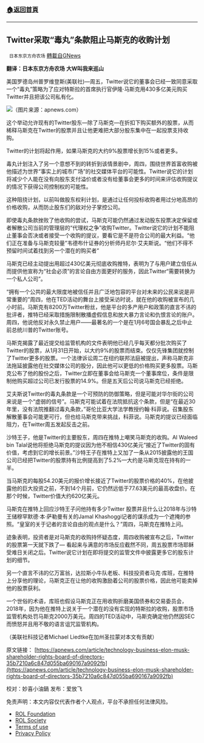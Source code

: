###  [:house:返回首頁](https://github.com/ourhimalayas/txt)
---


## Twitter采取“毒丸”条款阻止马斯克的收购计划
` 日本东京方舟农场` [轉載自GNews](https://gnews.org/zh-hans/2403703/)

**翻译：日本东京方舟农场** **大W叫我来巡山**

美国罗德岛州普罗维登斯(美联社)—周五，Twitter说它的董事会已经一致同意采取一个“毒丸”策略为了应对特斯拉的首席执行官伊隆·马斯克用430多亿美元购买Twitter并且把该公司私有化。

![](https://assets.gnews.org/wp-content/uploads/2022/04/16507918031.png)（图片来源：apnews.com）

这个举动允许现有的Twitter股东—除了马斯克—在折扣下购买额外的股票，从而稀释马斯克在Twitter的股票并且让他更难把大部分股东集中在一起投票支持收购。

Twitter的计划将起作用，如果马斯克的大约9%股票增长到15%或者更多。

毒丸计划注入了另一个意想不到的转折到该情景剧中，周四，围绕世界首富收购被他描述为世界“事实上的城市广场”的社交媒体平台的可能性。Twitter说它的计划将减少个人能在没有向股东支付溢价或者没有给董事会更多的时间来评估收购提议的情况下获得公司控制权的可能性。

这种阻挠计划，以前叫做股东权利计划，是通过让任何投标收购者用过分地高昂的价格收购，从而防止股东们的敌对分子掌控公司。

即使毒丸条款挫败了他收购的尝试，马斯克可能仍然通过发动股东投票决定保留或者解散公司当前的管理层的“代理权之争”收购Twitter。Twitter说它的计划不能阻止董事会否决或者接受一个收购的提议，要看它是不是符合公司的最大利益。“他们正在准备与马斯克较量”韦德布什证券的分析师丹尼尔·艾夫斯说。“他们不得不预留时间试着找到另一个潜在的购买者”

马斯克已经主动提出用超过430亿美元彻底收购推特，表明为了与用户建立信任从而提供他宣称为“社会必须”的言论自由方面更好的服务，因此Twitter“需要转换为一个私人公司”。

“拥有一个公共的最大限度地被信任并且广泛地包容的平台对未来的公民来说是非常重要的”周四，他在TED活动的舞台上接受采访时说，就在他的收购被宣布的几小时前。马斯克有8200万Twitter粉丝，他是平台的多产用户和政策的直言不讳的批评者，推特已经采取措施限制散播虚假信息和放大暴力言论和仇恨言论的账户。周四，他说他反对永久禁止用户——最著名的一个是在1月6号国会暴乱之后中止前总统川普的Twitter账号。

马斯克揭露了最近提交给监管机构的文件表明他已经几乎每天都分批次购买了Twitter的股票，从1月31日开始，以大约9%的股票而结束。仅仅先锋集团就控制了Twitter更多的股票。一个法律诉讼周二在纽约联邦法庭被提出，声称马斯克非法拖延披露他在社交媒体公司的股分，因此他可以更低的价格购买更多股票。马斯克公布了他的股份之后，Twitter立即在董事会给马斯克一个董事席位，条件是限制他购买超过公司已发行股票的14.9%。但是五天后公司说马斯克已经拒绝。

艾夫斯说Twitter的毒丸条款是一个可预防的防御策略，但是可能对华尔街的公司来说是一个“虚弱的信号”。马斯克可能试着在法院抵抗这个条款，但是“在最近30年里，没有法院推翻过毒丸条款，”哥伦比亚大学法学教授约翰·科菲说。召集股东解散董事会可能更可行，但也给马斯克带来挑战，科菲说。马斯克的提议已经面临阻力，在Twitter周五发起反击之前。

沙特王子，他是Twitter的主要股东，周四在推特上嘲笑马斯克的收购。Al Waleed bin Talal说他将拒绝马斯克的提议因为他不相信430亿美元“接近了Twitter的固有价值，考虑到它的增长前景。”沙特王子在推特上又加了一条从2015披露他的王国公司已经把Twitter的股票持有比例提高到了5.2%—大约是马斯克现在持有的一半。

当马斯克的每股54.20美元的报价增长接近了Twitter的股票价格的40%，在他披露他的巨大投资之前，不到14个月前，它仍然远低于77.63美元的最高收盘价。在那个时候，Twitter价值大约620亿美元。

马斯克在推特上回应沙特王子问他持有多少Twitter 股票并且什么让2018年与沙特王储穆罕默德·本·萨勒曼有关的Jamal Khashoggi记者的谋杀成为一个遮掩的参照。“皇室的关于记者的言论自由的观点是什么？”周四，马斯克在推特上问。

迹象表明，投资者是对马斯克的收购持怀疑态度，周四收购被宣布之后，Twitter的股票第一天就下跌了— 看起来与满意的市场反应截然不同，周五股票市场耶稣受难日关闭之后。Twitter说它计划在即将提交的监管文件中披露更多它的股东计划的细节。

另一个直言不讳的亿万富翁，达拉斯小牛队老板、科技投资者马克·库班，在推特上分享他的理论，马斯克正在让他的收购激励着公司的股票价格，因此他可能卖掉他的股票获利。

一个世俗的术语，库班也假设马斯克正在用收购折磨美国债券和交易委员会，2018年，因为他在推特上说关于一个潜在的没有实现的特斯拉的收购，股票市场监管机构处罚马斯克2000万美元。周四的TED活动中，马斯克确定他仍然因SEC而愤怒并且用不敬的语言诅咒监管机构。

（美联社科技记者Michael Liedtke在加州圣拉蒙对本文有贡献）

原文链接：
[https://apnews.com/article/technology-business-elon-musk-shareholder-rights-board-of-directors-35b7210a6c847d055ba690167a9092fb](https://apnews.com/article/technology-business-elon-musk-shareholder-rights-board-of-directors-35b7210a6c847d055ba690167a9092fb)

校对：妙喜小油鍋
发布：爱放飞

 

免责声明：本文内容仅代表作者个人观点，平台不承担任何法律风险。

- [ROL Foundation](https://rolfoundation.org/)
- [ROL Society](https://rolsociety.org/)
- [Terms of use](https://gnews.org/terms-of-use-3/)
- [Privacy Policy](https://gnews.org/privacy-policy/)
